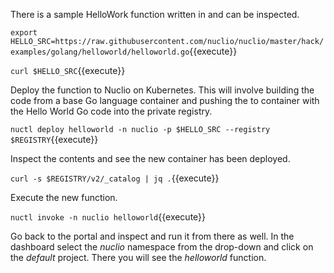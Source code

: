 There is a sample HelloWork function written in and can be inspected.

`export HELLO_SRC=https://raw.githubusercontent.com/nuclio/nuclio/master/hack/examples/golang/helloworld/helloworld.go`{{execute}}

`curl $HELLO_SRC`{{execute}}

Deploy the function to Nuclio on Kubernetes. This will involve building the code from a base Go language container and pushing the to container with the Hello World Go code into the private registry.

`nuctl deploy helloworld -n nuclio -p $HELLO_SRC --registry $REGISTRY`{{execute}}

Inspect the contents and see the new container has been deployed.

`curl -s $REGISTRY/v2/_catalog | jq .`{{execute}}

Execute the new function.

`nuctl invoke -n nuclio helloworld`{{execute}}

Go back to the portal and inspect and run it from there as well. In the dashboard select the _nuclio_ namespace from the drop-down and click on the _default_ project. There you will see the _helloworld_ function.
